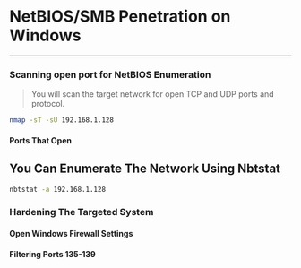 # NetBIOS/SMB Penetration on Windows

---

### Scanning open port for NetBIOS Enumeration

> You will scan the target network for open TCP and UDP ports and protocol.

```bash
nmap -sT -sU 192.168.1.128
```

#### Ports That Open

### 

## You Can Enumerate The Network Using Nbtstat

```bash
nbtstat -a 192.168.1.128
```

### Hardening The Targeted System

#### Open Windows Firewall Settings

#### Filtering Ports 135-139





